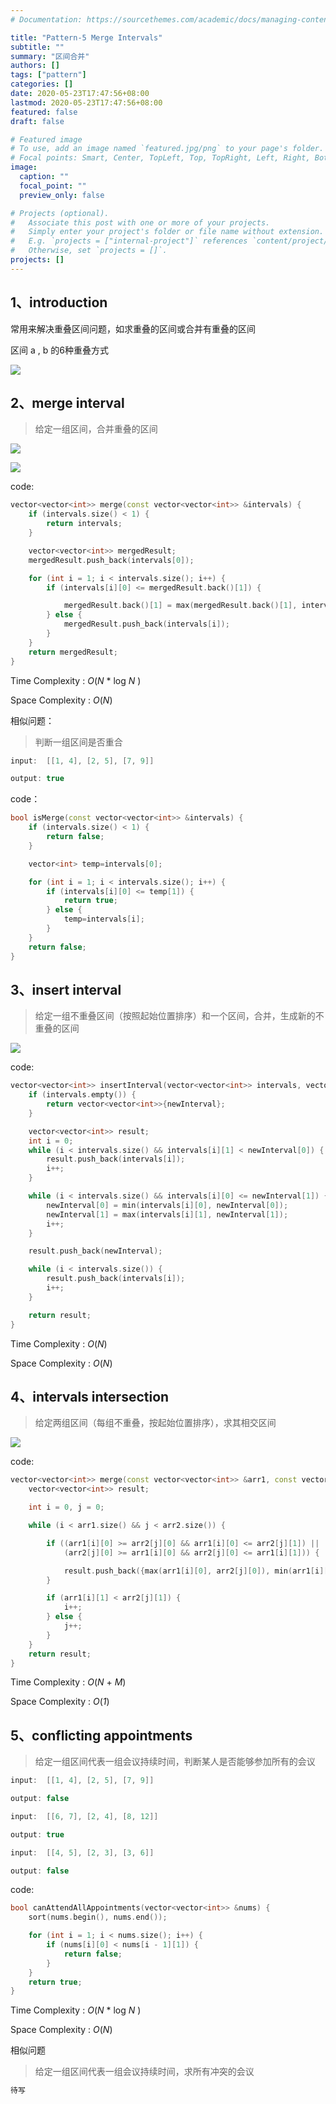 ```yaml
---
# Documentation: https://sourcethemes.com/academic/docs/managing-content/

title: "Pattern-5 Merge Intervals"
subtitle: ""
summary: "区间合并"
authors: []
tags: ["pattern"]
categories: []
date: 2020-05-23T17:47:56+08:00
lastmod: 2020-05-23T17:47:56+08:00
featured: false
draft: false

# Featured image
# To use, add an image named `featured.jpg/png` to your page's folder.
# Focal points: Smart, Center, TopLeft, Top, TopRight, Left, Right, BottomLeft, Bottom, BottomRight.
image:
  caption: ""
  focal_point: ""
  preview_only: false

# Projects (optional).
#   Associate this post with one or more of your projects.
#   Simply enter your project's folder or file name without extension.
#   E.g. `projects = ["internal-project"]` references `content/project/deep-learning/index.md`.
#   Otherwise, set `projects = []`.
projects: []
---
```


## 1、introduction

常用来解决重叠区间问题，如求重叠的区间或合并有重叠的区间

区间 a , b 的6种重叠方式

![](./1-1.png)

## 2、merge interval

> 给定一组区间，合并重叠的区间

![](./2-1.png)

![](./2-2.png)

code:

```c++
vector<vector<int>> merge(const vector<vector<int>> &intervals) {
    if (intervals.size() < 1) {
        return intervals;
    }

    vector<vector<int>> mergedResult;
    mergedResult.push_back(intervals[0]);

    for (int i = 1; i < intervals.size(); i++) {
        if (intervals[i][0] <= mergedResult.back()[1]) {

            mergedResult.back()[1] = max(mergedResult.back()[1], intervals[i][1]);
        } else {
            mergedResult.push_back(intervals[i]);
        }
    }
    return mergedResult;
}
```

Time Complexity : *O*(*N* *  log *N* )

Space Complexity : *O*(*N*)

相似问题：

> 判断一组区间是否重合

```c++
input:	[[1, 4], [2, 5], [7, 9]]

output:	true
```

code：

```c++
bool isMerge(const vector<vector<int>> &intervals) {
    if (intervals.size() < 1) {
        return false;
    }

    vector<int> temp=intervals[0];

    for (int i = 1; i < intervals.size(); i++) {
        if (intervals[i][0] <= temp[1]) {
            return true;
        } else {
            temp=intervals[i];
        }
    }
    return false;
}
```

## 3、insert interval

> 给定一组不重叠区间（按照起始位置排序）和一个区间，合并，生成新的不重叠的区间

![](./3-1.png)

code:

```c++
vector<vector<int>> insertInterval(vector<vector<int>> intervals, vector<int> newInterval) {
    if (intervals.empty()) {
        return vector<vector<int>>{newInterval};
    }

    vector<vector<int>> result;
    int i = 0;
    while (i < intervals.size() && intervals[i][1] < newInterval[0]) {
        result.push_back(intervals[i]);
        i++;
    }

    while (i < intervals.size() && intervals[i][0] <= newInterval[1]) {
        newInterval[0] = min(intervals[i][0], newInterval[0]);
        newInterval[1] = max(intervals[i][1], newInterval[1]);
        i++;
    }

    result.push_back(newInterval);

    while (i < intervals.size()) {
        result.push_back(intervals[i]);
        i++;
    }

    return result;
}
```

Time Complexity : *O*(*N*)

Space Complexity : *O*(*N*)

## 4、intervals intersection

> 给定两组区间（每组不重叠，按起始位置排序），求其相交区间

![](./4-1.png)

code:

```c++
vector<vector<int>> merge(const vector<vector<int>> &arr1, const vector<vector<int>> &arr2) {
    vector<vector<int>> result;

    int i = 0, j = 0;

    while (i < arr1.size() && j < arr2.size()) {

        if ((arr1[i][0] >= arr2[j][0] && arr1[i][0] <= arr2[j][1]) ||
            (arr2[j][0] >= arr1[i][0] && arr2[j][0] <= arr1[i][1])) {

            result.push_back({max(arr1[i][0], arr2[j][0]), min(arr1[i][1], arr2[j][1])});
        }

        if (arr1[i][1] < arr2[j][1]) {
            i++;
        } else {
            j++;
        }
    }
    return result;
}
```

Time Complexity : *O*(*N* + *M*)

Space Complexity : *O*(*1*)

## 5、conflicting appointments

> 给定一组区间代表一组会议持续时间，判断某人是否能够参加所有的会议

```c++
input:	[[1, 4], [2, 5], [7, 9]]

output:	false
```

```c++
input:	[[6, 7], [2, 4], [8, 12]]

output:	true
```

```c++
input:	[[4, 5], [2, 3], [3, 6]]

output:	false
```

code:

```c++
bool canAttendAllAppointments(vector<vector<int>> &nums) {
    sort(nums.begin(), nums.end());

    for (int i = 1; i < nums.size(); i++) {
        if (nums[i][0] < nums[i - 1][1]) {
            return false;
        }
    }
    return true;
}
```

Time Complexity : *O*(*N* *  log *N* )

Space Complexity : *O*(*N*)

相似问题

> 给定一组区间代表一组会议持续时间，求所有冲突的会议

```c++
待写
```

